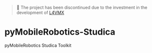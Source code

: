 > 🚧 The project has been discontinued due to the investment in the development of [L4VMX](https://github.com/L4VMX)
# pyMobileRobotics-Studica
 pyMobileRobotics Studica Toolkit
